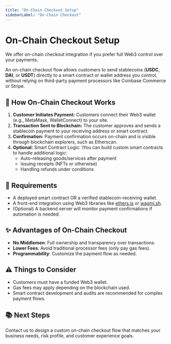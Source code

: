 ```yaml
---
title: "On-Chain Checkout Setup"
sidebarLabel: "On-Chain Checkout"
---
```


# On-Chain Checkout Setup

We offer on-chain checkout integration if you prefer full Web3 control over your payments.

An on-chain checkout flow allows customers to send stablecoins (**USDC**, **DAI**, or **USDT**) directly to a smart contract or wallet address you control, without relying on third-party payment processors like Coinbase Commerce or Stripe.

## 🚀 How On-Chain Checkout Works

1. **Customer Initiates Payment:** Customers connect their Web3 wallet (e.g., MetaMask, WalletConnect) to your site.
2. **Transaction Sent to Blockchain:** The customer approves and sends a stablecoin payment to your receiving address or smart contract.
3. **Confirmation:** Payment confirmation occurs on-chain and is visible through blockchain explorers, such as Etherscan.
4. **Optional:** Smart Contract Logic:  \\You can build custom smart contracts to handle additional logic:
   - Auto-releasing goods/services after payment
   - Issuing receipts (NFTs or otherwise)
   - Handling refunds under conditions

## 🧩 Requirements

- A deployed smart contract OR a verified stablecoin-receiving wallet.
- A front-end integration using Web3 libraries like [ethers.js](https://docs.ethers.org/v5/) or [wagmi.sh](https://wagmi.sh/).
- (Optional) A backend server will monitor payment confirmations if automation is needed.

## ✨ Advantages of On-Chain Checkout

- **No Middlemen**: Full ownership and transparency over transactions.
- **Lower Fees**: Avoid traditional processor fees (only pay gas fees).
- **Programmability**: Customize the payment flow as needed.

## ⚠️ Things to Consider

- Customers must have a funded Web3 wallet.
- Gas fees may apply depending on the blockchain used.
- Smart contract development and audits are recommended for complex payment flows.

## 📚 Next Steps

Contact us to design a custom on-chain checkout flow that matches your business needs, risk profile, and customer experience goals.